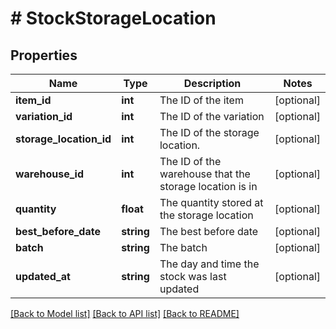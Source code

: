 # # StockStorageLocation

## Properties

Name | Type | Description | Notes
------------ | ------------- | ------------- | -------------
**item_id** | **int** | The ID of the item | [optional]
**variation_id** | **int** | The ID of the variation | [optional]
**storage_location_id** | **int** | The ID of the storage location. | [optional]
**warehouse_id** | **int** | The ID of the warehouse that the storage location is in | [optional]
**quantity** | **float** | The quantity stored at the storage location | [optional]
**best_before_date** | **string** | The best before date | [optional]
**batch** | **string** | The batch | [optional]
**updated_at** | **string** | The day and time the stock was last updated | [optional]

[[Back to Model list]](../../README.md#models) [[Back to API list]](../../README.md#endpoints) [[Back to README]](../../README.md)
